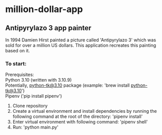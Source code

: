 # million-dollar-app
## Antipyrylazo 3 app painter
In 1994 Damien Hirst painted a picture called 'Antipyrylazo 3' which was sold for over a million US dollars.
This application recreates this painting based on it.

### To start:
Prerequisites: <br />
Python 3.10 (written with 3.10.9) <br />
Potentially, python-tk@3.10 package (example: 'brew install python-tk@3.10') <br />
Pipenv ('pip install pipenv')


1. Clone repository 
2. Create a virtual environment and install dependencies by running the following command at the root of the directory: 'pipenv install'
3. Enter virtual environment with following command: 'pipenv shell'
4. Run: 'python main.py'
